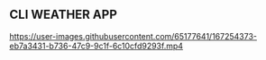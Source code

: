 ## CLI WEATHER APP


https://user-images.githubusercontent.com/65177641/167254373-eb7a3431-b736-47c9-9c1f-6c10cfd9293f.mp4

